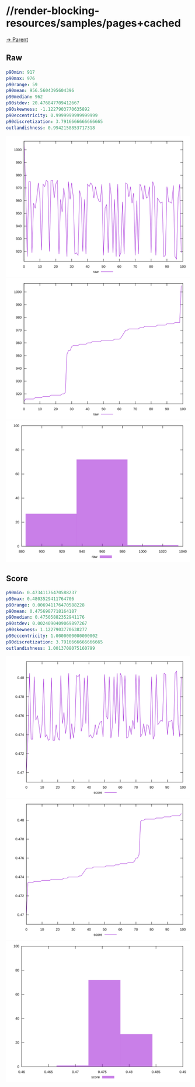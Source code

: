 
# //render-blocking-resources/samples/pages+cached

[→ Parent](../..)


## Raw


```yaml
p90min: 917
p90max: 976
p90range: 59
p90mean: 956.5604395604396
p90median: 962
p90stdev: 20.476847709412667
p90skewness: -1.1227903770635892
p90eccentricity: 0.9999999999999999
p90discretization: 3.7916666666666665
outlandishness: 0.9942158853717318

```

![PLOT: raw-values](./raw/values.svg)![PLOT: raw-sorted](./raw/sorted.svg)![PLOT: raw-histogram](./raw/histogram.svg)
## Score


```yaml
p90min: 0.47341176470588237
p90max: 0.4803529411764706
p90range: 0.006941176470588228
p90mean: 0.4756987718164187
p90median: 0.47505882352941176
p90stdev: 0.0024090409069897267
p90skewness: 1.1227903770638277
p90eccentricity: 1.0000000000000002
p90discretization: 3.7916666666666665
outlandishness: 1.0013708075160799

```

![PLOT: score-values](./score/values.svg)![PLOT: score-sorted](./score/sorted.svg)![PLOT: score-histogram](./score/histogram.svg)